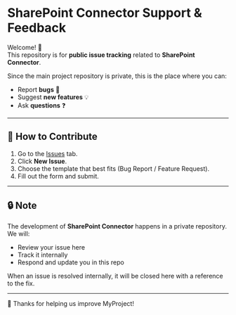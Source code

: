 # SharePoint Connector Support & Feedback

Welcome! 👋  
This repository is for **public issue tracking** related to **SharePoint Connector**.  

Since the main project repository is private, this is the place where you can:
- Report **bugs** 🐛  
- Suggest **new features** 💡  
- Ask **questions** ❓  

---

## 🚀 How to Contribute
1. Go to the [Issues](../../issues) tab.
2. Click **New Issue**.
3. Choose the template that best fits (Bug Report / Feature Request).
4. Fill out the form and submit.

---

## 🔒 Note
The development of **SharePoint Connector** happens in a private repository.  
We will:
- Review your issue here
- Track it internally
- Respond and update you in this repo

When an issue is resolved internally, it will be closed here with a reference to the fix.

---

💙 Thanks for helping us improve MyProject!

